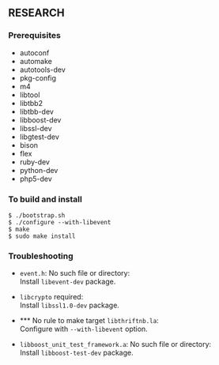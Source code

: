 ## RESEARCH

### Prerequisites
- autoconf
- automake
- autotools-dev
- pkg-config
- m4
- libtool
- libtbb2
- libtbb-dev
- libboost-dev 
- libssl-dev 
- libgtest-dev
- bison
- flex
- ruby-dev
- python-dev
- php5-dev

### To build and install
```
$ ./bootstrap.sh
$ ./configure --with-libevent
$ make
$ sudo make install
```

### Troubleshooting
- `event.h`: No such file or directory:  
  Install `libevent-dev` package.
  
- `libcrypto` required:  
  Install `libssl1.0-dev` package.

- *** No rule to make target `libthriftnb.la`:  
  Configure with `--with-libevent` option.

- `libboost_unit_test_framework.a`: No such file or directory:  
  Install `libboost-test-dev` package.
